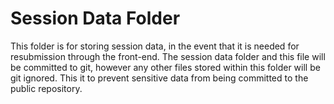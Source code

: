 # Session Data Folder

This folder is for storing session data, in the event that it is needed for resubmission through the front-end.
The session data folder and this file will be committed to git, however any other files stored within this folder will be git ignored. This it to prevent sensitive data from being committed to the public repository.